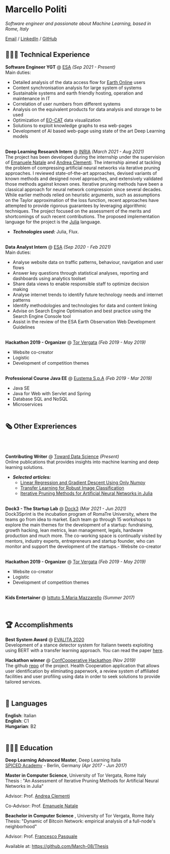 # Marcello Politi

_Software engineer and passionate about Machine Learning, based in Rome, Italy_ <br>

[Email](mailto:mpoliti08@gmail.com) / [LinkedIn](https://www.linkedin.com/in/marcello-politi-903287171/) / [GitHub](https://github.com/March-08)

## 👩🏼‍💻 Technical Experience

**Software Engineer YGT** @ [ESA](https://bryter.io/) _(Sep 2021 - Present)_ <br>
Main duties:
-	Detailed analysis of the data access flow for [Earth Online](https://earth.esa.int/eogateway) users
-	Content synchronisation analysis for large system of systems
-	Sustainable systems and earth friendly hosting, operation and maintenance in IT
-	Correlation of user numbers from different systems 
-	Analysis on the equivalent products for data analysis and storage to be used  
-	Optimization of [EO-CAT](https://eocat.esa.int/sec/#data-services-area) data visualization 
-	Solutions to exploit knowledge graphs to esa web-pages
-	Development of AI based web-page using state of the art Deep Learning models 
<br><br>

**Deep Learning Research Intern** @ [INRIA](https://www.inria.fr/fr) _(March 2021 - Aug 2021)_ <br>
The project has been developed during the internship under the supervision of [Emanuele Natale](https://www-sop.inria.fr/members/Emanuele.Natale/) and [Andrea Clementi](http://www.mat.uniroma2.it/~clementi/).
The internship aimed at tackling the problem of compressing artificial neural networks via iterative pruning approaches. I reviewed state-of-the-art approaches, devised variants of known methods and designed novel approaches, and extensively validated those methods against known ones.
Iterative pruning methods have been a classical approach for neural network compression since several decades. While earlier methods relied on heuristic arguments, such as assumptions on the Taylor approximation of the loss function, recent approaches have attempted to provide rigorous guarantees by leveraging algorithmic techniques. The project focused on the assessment of the merits and shortcomings of such recent contributions.
The proposed implementation language for the project is the [Julia](https://julialang.org/) language.
  - **_Technologies used:_** Julia, Flux.
<br><br>

**Data Analyst Intern** @ [ESA](https://bryter.io/) _(Sep 2020 - Feb 2021)_ <br>
Main duties:
- Analyse website data on traffic patterns, behaviour, navigation and user flows
- Answer key questions through statistical analyses, reporting and dashboards using analytics toolset
- Share data views to enable responsible staff to optimize decision making
- Analyse internet trends to identify future technology needs and internet patterns
- Identify methodologies and technologies for data and content linking
- Advise on Search Engine Optimisation and best practice using the Search Engine Console tool
- Assist in the review of the ESA Earth Observation Web Development Guidelines
    <br><br>

**Hackathon 2019 - Organizer** @ [Tor Vergata](http://web.uniroma2.it/) _(Feb 2019 - May 2019)_ <br>
- Website co-creator
- Logistic
- Development of competition themes
  <br><br>
  
**Professional Course Java EE** @ [Eustema S.p.A](https://www.eustema.it/en/home/) _(Feb 2019 - Mar 2019)_ <br>
- Java SE
- Java for Web with Servlet and Spring
- Database SQL and NoSQL
- Microservices
  <br><br>

    
## 🗞 Other Expreriences
<br><br>

**Contributing Writer** @ [Toward Data Science](https://towardsdatascience.com/) _(Present)_ <br>
Online publications that provides insights into machine learning and deep learning solutions.
  - **_Selected articles:_**
    - [Linear Regression and Gradient Descent Using Only Numpy](https://towardsdatascience.com/linear-regression-and-gradient-descent-using-only-numpy-53104a834f75)
    - [Transfer Learning for Robust Image Classification](https://towardsdatascience.com/transfer-learning-data-augmentation-for-robust-image-classification-643ca88b3175)
    - [Iterative Pruning Methods for Artificial Neural Networks in Julia](https://towardsdatascience.com/iterative-pruning-methods-for-artificial-neural-networks-in-julia-c605f547a485)
<br><br>

**Dock3 - The Startup Lab** @ [Dock3](https://www.dock3.it/en/home_en/) _(Mar 2021 - Jun 2021)_ <br>
Dock3Sprint is the incubation program of RomaTre University, where the teams go from idea to market.
Each team go through 15 workshops to explore the main themes for the development of a startup: fundraising, growth hacking, lean metrics, lean management, legals, hardware production and much more.
The co-working space is continually visited by mentors, industry experts, entrepreneurs and startup founder, who can monitor and support the development of the startups.- Website co-creator
  <br><br>
  
**Hackathon 2019 - Organizer** @ [Tor Vergata](http://web.uniroma2.it/) _(Feb 2019 - May 2019)_ <br>
- Website co-creator
- Logistic
- Development of competition themes
  <br><br>
  
**Kids Entertainer** @ [Isttuto S.Maria Mazzarello](http://www.istitutomazzarello.org/) _(Summer 2017)_ <br>
<br><br>

  
## 🏆 Accomplishments

**Best System Award** @ [EVALITA 2020](https://www.evalita.it/evalita-2020/best-system-award/)  <br>
Development of a stance detector system for Italiann tweets exploiting using BERT with a transfer learning approach. You can read the paper [here](http://ceur-ws.org/Vol-2765/paper99.pdf).

**Hackathon winner** @ [ConfCooperative Hackathon](https://www.confcooperative.it/) _(Nov 2019)_ <br>
The github [repo](https://github.com/March-08/ConfCooperative---Cooperazione-Salute-Hackathon-2019) of the project.
Health Cooperation application that allows user identification by eliminating paperwork, a review system of affiliated facilities and user profiling using data in order to seek solutions to provide tailored services.
<br><br>

## 💬 Languages

**English**: Italian <br>
**English**: C1 <br>
**Hungarian**: B2
<br><br>

## 👩🏼‍🎓 Education

**Deep Learning Advanced Master**, Deep Learning Italia<br>
[SPICED Academy](https://www.spiced-academy.com/) - Berlin, Germany _(Apr 2017 - Jun 2017)_ <br>

**Master in Computer Science**, University of Tor Vergata, Rome Italy <br>
Thesis : "An Assessment of Iterative Pruning Methods for Artificial Neural Networks in Julia"

Advisor: Prof. [Andrea Clementi](http://www.mat.uniroma2.it/~clementi/) 
 
Co-Advisor: Prof. [Emanuele Natale](https://www-sop.inria.fr/members/Emanuele.Natale/)

**Beachelor in Computer Science** , University of Tor Vergata, Rome Italy<br>
Thesis: "Dynamic of Bitcoin Network: empirical analysis of a full-node's neighborhood"

Advisor: Prof. [Francesco Pasquale](http://www.mat.uniroma2.it/~pasquale/)

Available at:
https://github.com/March-08/Thesis
